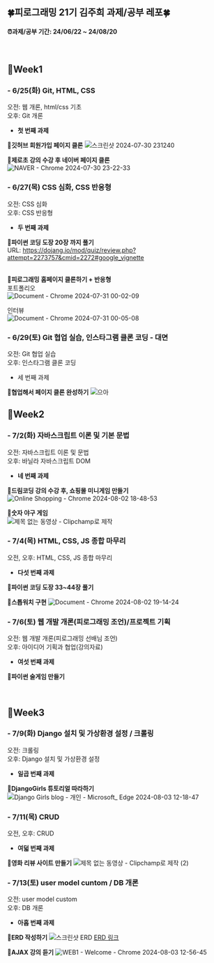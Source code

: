 ## 🍀피로그래밍 21기 김주희 과제/공부 레포🍀
#### ⏰과제/공부 기간: 24/06/22 ~ 24/08/20 </br>
</br>

## 🎯Week1
### - 6/25(화) Git, HTML, CSS
  오전: 웹 개론, html/css 기초 </br>
  오후: Git 개론

  * **첫 번째 과제** </br>
  
  **🧷깃허브 회원가입 페이지 클론**
  ![스크린샷 2024-07-30 231240](https://github.com/user-attachments/assets/7771ff0a-edfc-4925-9488-533ee45fe9e6)
  </br>

  **🧷제로초 강의 수강 후 네이버 페이지 클론**
  ![NAVER - Chrome 2024-07-30 23-22-33](https://github.com/user-attachments/assets/59935b2b-0642-4823-94c1-6a0604eed024)
  </br>

### - 6/27(목) CSS 심화, CSS 반응형
  오전: CSS 심화 </br>
  오후: CSS 반응형

  * **두 번째 과제** </br>

  **🧷파이썬 코딩 도장 20장 까지 풀기** </br>
  URL: https://dojang.io/mod/quiz/review.php?attempt=2273757&cmid=2272#google_vignette </br>
  </br>

  **🧷피로그래밍 홈페이지 클론하기 + 반응형** </br>
  포트폴리오 </br>
  ![Document - Chrome 2024-07-31 00-02-09](https://github.com/user-attachments/assets/87540047-03a1-4233-9b8d-d5906ea13cb2)
  
  인터뷰 </br>
  ![Document - Chrome 2024-07-31 00-05-08](https://github.com/user-attachments/assets/90179400-88d8-40ab-9663-285fa8e55477)

### - 6/29(토) Git 협업 실습, 인스타그램 클론 코딩 - 대면
  오전: Git 협업 실습 </br>
  오후: 인스타그램 클론 코딩

  * 세 번째 과제 </br>
  
  **🧷협업해서 페이지 클론 완성하기**
  ![으아](https://github.com/user-attachments/assets/4995dff7-5e44-490e-9518-3d6bf0d95eab)

## 🎯Week2
### - 7/2(화) 자바스크립트 이론 및 기본 문법
  오전: 자바스크립트 이론 및 문법 </br>
  오후: 바닐라 자바스크립트 DOM

  * **네 번째 과제** </br>

  **🧷드림코딩 강의 수강 후, 쇼핑몰 미니게임 만들기**
  ![Online Shopping - Chrome 2024-08-02 18-48-53](https://github.com/user-attachments/assets/3d4086ab-2979-4f96-9b0f-c4c68f0b1456)

  **🧷숫자 야구 게임** </br>
  ![제목 없는 동영상 - Clipchamp로 제작](https://github.com/user-attachments/assets/34ec6761-d3cb-485e-bd9c-115b2e6b8329)

### - 7/4(목) HTML, CSS, JS 종합 마무리
  오전, 오후: HTML, CSS, JS 종합 마무리 </br>

  * **다섯 번째 과제** </br>
  
  **🧷파이썬 코딩 도장 33~44장 풀기**</br>

  **🧷스톱워치 구현**
  ![Document - Chrome 2024-08-02 19-14-24](https://github.com/user-attachments/assets/cdaf611a-20ab-4f18-b806-e7f6b25e83cf)

### - 7/6(토) 웹 개발 개론(피로그래밍 조언)/프로젝트 기획
  오전: 웹 개발 개론(피로그래밍 선배님 조언) </br>
  오후: 아이디어 기획과 협업(강의자료)

  * **여섯 번째 과제** </br>

  **🧷파이썬 술게임 만들기**</br>

</br>

## 🎯Week3
### - 7/9(화) Django 설치 및 가상환경 설정 / 크롤링
  오전: 크롤링 </br>
  오후: Django 설치 및 가상환경 설정

   * **일곱 번째 과제** </br>
   
**🧷DjangoGirls 튜토리얼 따라하기**
![Django Girls blog - 개인 - Microsoft_ Edge 2024-08-03 12-18-47](https://github.com/user-attachments/assets/26f35913-cae1-44ef-8e54-18ff562b8799)

### - 7/11(목) CRUD
  오전, 오후: CRUD

  * **여덟 번째 과제** </br>

**🧷영화 리뷰 사이트 만들기**
![제목 없는 동영상 - Clipchamp로 제작 (2)](https://github.com/user-attachments/assets/ed24a449-3b97-40fc-a81a-1365e4c0109a)


### - 7/13(토) user model cuntom / DB 개론
  오전: user model custom </br>
  오후: DB 개론

  * **아홉 번째 과제** </br>
  
**🧷ERD 작성하기**
![스크린샷 ERD](https://github.com/user-attachments/assets/848a1ac0-9bc7-495c-83b3-fe9738a1eac9)
[ERD 링크](https://www.erdcloud.com/d/hAdJgraCSHFbSHxtA)

**🧷AJAX 강의 듣기**
![WEB1 - Welcome - Chrome 2024-08-03 12-56-45](https://github.com/user-attachments/assets/932b8504-1fb4-4745-bd6f-3d37f383792f)
